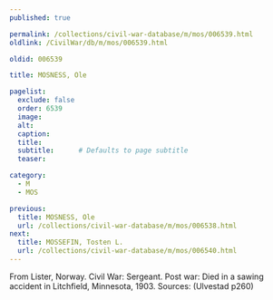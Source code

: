 ```yaml
---
published: true

permalink: /collections/civil-war-database/m/mos/006539.html
oldlink: /CivilWar/db/m/mos/006539.html

oldid: 006539

title: MOSNESS, Ole

pagelist:
  exclude: false
  order: 6539
  image: 
  alt:
  caption:
  title:
  subtitle:      # Defaults to page subtitle
  teaser:

category: 
  - M 
  - MOS

previous:
  title: MOSNESS, Ole
  url: /collections/civil-war-database/m/mos/006538.html  
next:
  title: MOSSEFIN, Tosten L.
  url: /collections/civil-war-database/m/mos/006540.html   
---
```

From Lister, Norway. Civil War: Sergeant. Post war: Died in a sawing accident in Litchfield, Minnesota, 1903. Sources: (Ulvestad p260)